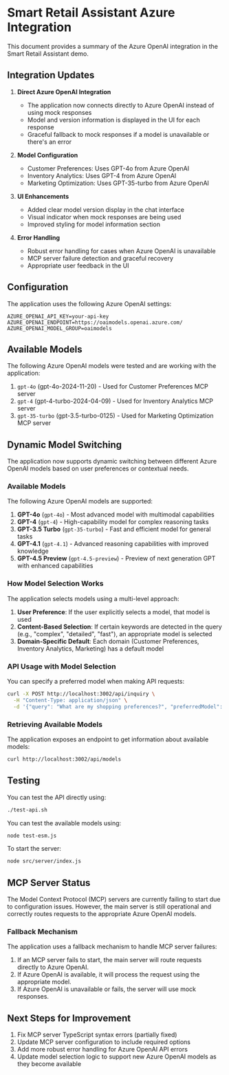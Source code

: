 # Smart Retail Assistant Azure Integration

This document provides a summary of the Azure OpenAI integration in the Smart Retail Assistant demo.

## Integration Updates

1. **Direct Azure OpenAI Integration**
   - The application now connects directly to Azure OpenAI instead of using mock responses
   - Model and version information is displayed in the UI for each response
   - Graceful fallback to mock responses if a model is unavailable or there's an error

2. **Model Configuration**
   - Customer Preferences: Uses GPT-4o from Azure OpenAI
   - Inventory Analytics: Uses GPT-4 from Azure OpenAI
   - Marketing Optimization: Uses GPT-35-turbo from Azure OpenAI

3. **UI Enhancements**
   - Added clear model version display in the chat interface
   - Visual indicator when mock responses are being used
   - Improved styling for model information section

4. **Error Handling**
   - Robust error handling for cases when Azure OpenAI is unavailable
   - MCP server failure detection and graceful recovery
   - Appropriate user feedback in the UI

## Configuration

The application uses the following Azure OpenAI settings:

```
AZURE_OPENAI_API_KEY=your-api-key
AZURE_OPENAI_ENDPOINT=https://oaimodels.openai.azure.com/
AZURE_OPENAI_MODEL_GROUP=oaimodels
```

## Available Models

The following Azure OpenAI models were tested and are working with the application:

1. `gpt-4o` (gpt-4o-2024-11-20) - Used for Customer Preferences MCP server
2. `gpt-4` (gpt-4-turbo-2024-04-09) - Used for Inventory Analytics MCP server
3. `gpt-35-turbo` (gpt-3.5-turbo-0125) - Used for Marketing Optimization MCP server

## Dynamic Model Switching

The application now supports dynamic switching between different Azure OpenAI models based on user preferences or contextual needs.

### Available Models

The following Azure OpenAI models are supported:

1. **GPT-4o** (`gpt-4o`) - Most advanced model with multimodal capabilities
2. **GPT-4** (`gpt-4`) - High-capability model for complex reasoning tasks
3. **GPT-3.5 Turbo** (`gpt-35-turbo`) - Fast and efficient model for general tasks
4. **GPT-4.1** (`gpt-4.1`) - Advanced reasoning capabilities with improved knowledge
5. **GPT-4.5 Preview** (`gpt-4.5-preview`) - Preview of next generation GPT with enhanced capabilities

### How Model Selection Works

The application selects models using a multi-level approach:

1. **User Preference**: If the user explicitly selects a model, that model is used
2. **Content-Based Selection**: If certain keywords are detected in the query (e.g., "complex", "detailed", "fast"), an appropriate model is selected
3. **Domain-Specific Default**: Each domain (Customer Preferences, Inventory Analytics, Marketing) has a default model

### API Usage with Model Selection

You can specify a preferred model when making API requests:

```bash
curl -X POST http://localhost:3002/api/inquiry \
  -H "Content-Type: application/json" \
  -d '{"query": "What are my shopping preferences?", "preferredModel": "gpt-4.1"}'
```

### Retrieving Available Models

The application exposes an endpoint to get information about available models:

```bash
curl http://localhost:3002/api/models
```

## Testing

You can test the API directly using:

```bash
./test-api.sh
```

You can test the available models using:

```bash
node test-esm.js
```

To start the server:

```bash
node src/server/index.js
```

## MCP Server Status

The Model Context Protocol (MCP) servers are currently failing to start due to configuration issues. However, the main server is still operational and correctly routes requests to the appropriate Azure OpenAI models.

### Fallback Mechanism

The application uses a fallback mechanism to handle MCP server failures:

1. If an MCP server fails to start, the main server will route requests directly to Azure OpenAI.
2. If Azure OpenAI is available, it will process the request using the appropriate model.
3. If Azure OpenAI is unavailable or fails, the server will use mock responses.

## Next Steps for Improvement

1. Fix MCP server TypeScript syntax errors (partially fixed)
2. Update MCP server configuration to include required options
3. Add more robust error handling for Azure OpenAI API errors
4. Update model selection logic to support new Azure OpenAI models as they become available
